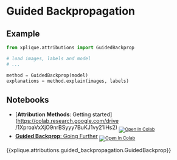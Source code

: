 # Guided Backpropagation

## Example

```python
from xplique.attributions import GuidedBackprop

# load images, labels and model
# ...

method = GuidedBackprop(model)
explanations = method.explain(images, labels)
```

## Notebooks

- [**Attribution Methods**: Getting started](https://colab.research.google.com/drive
/1XproaVxXjO9nrBSyyy7BuKJ1vy21iHs2) <sub> [![Open In Colab](https://colab.research.google.com/assets/colab-badge.svg)](https://colab.research.google.com/drive/1XproaVxXjO9nrBSyyy7BuKJ1vy21iHs2) </sub>
- [**Guided Backprop**: Going Further](https://colab.research.google.com/drive/16cmbKC0b6SVl1HjhOKhLTNak3ytm1Ib1) <sub> [![Open In Colab](https://colab.research.google.com/assets/colab-badge.svg)](https://colab.research.google.com/drive/16cmbKC0b6SVl1HjhOKhLTNak3ytm1Ib1) </sub>

{{xplique.attributions.guided_backpropagation.GuidedBackprop}}
